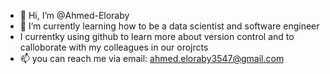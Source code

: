 - 👋 Hi, I’m @Ahmed-Eloraby
- 🌱 I’m currently learning how to be a data scientist and software engineer
- I currentky using github to learn more about version control and to calloborate with my colleagues in our orojrcts 
- 📫 you can reach me via email: ahmed.eloraby3547@gmail.com

<!---
Ahmed-Eloraby/Ahmed-Eloraby is a ✨ special ✨ repository because its `README.md` (this file) appears on your GitHub profile.
You can click the Preview link to take a look at your changes.
--->
